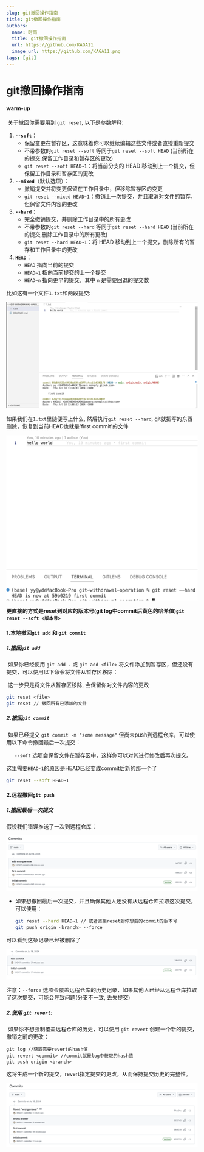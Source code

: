 ```yaml
---
slug: git撤回操作指南
title: git撤回操作指南
authors:
  name: 时雨
  title: git撤回操作指南
  url: https://github.com/KAGA11
  image_url: https://github.com/KAGA11.png
tags: [git]
---
```

# git撤回操作指南

#### warm-up

​	关于撤回你需要用到 `git reset`, 以下是参数解释:

1. **`--soft`**：
   - 保留变更在暂存区，这意味着你可以继续编辑这些文件或者直接重新提交
   - 不带参数的`git reset --soft` 等同于`git reset --soft HEAD` (当前所在的提交,保留工作目录和暂存区的更改)
   - `git reset --soft HEAD~1`：将当前分支的 HEAD 移动到上一个提交，但保留工作目录和暂存区的更改
2. **`--mixed`**（默认选项）：
   - 撤销提交并将变更保留在工作目录中，但移除暂存区的变更
   - `git reset --mixed HEAD~1`：撤销上一次提交，并且取消对文件的暂存，但保留文件内容的更改
3. **`--hard`**：
   - 完全撤销提交，并删除工作目录中的所有更改
   - 不带参数的`git reset --hard` 等同于`git reset --hard HEAD` (当前所在的提交,删除工作目录中的所有更改)
   - `git reset --hard HEAD~1`：将 HEAD 移动到上一个提交，删除所有的暂存和工作目录中的更改
4. **`HEAD`**：
   - `HEAD` 指向当前的提交
   - `HEAD~1` 指向当前提交的上一个提交
   -  `HEAD~n` 指向更早的提交，其中 `n` 是需要回退的提交数

比如这有一个文件`1.txt`和两段提交:

![gitlog_spec](../static/Blog_img/img-git-withdrawal-operation/gitlog_spec.png)

如果我们在`1.txt`里随便写上什么, 然后执行`git reset --hard`, git就把写的东西删除，恢复到当前HEAD也就是'first commit'的文件

![gitresethardafterreset](../static/Blog_img/img-git-withdrawal-operation/gitresethardafterreset.png)

**更直接的方式是reset到对应的版本号(git log中commit后黄色的哈希值)`git reset --soft <版本号>`**



#### 1.本地撤回`git add` 和 `git commit`

##### 	1.撤回`git add` 

​	如果你已经使用 `git add .` 或 `git add <file>` 将文件添加到暂存区，但还没有提交，可以使用以下命令将文件从暂存区移除：

​	这一步只是将文件从暂存区移除, 会保留你对文件内容的更改

```sh
git reset <file>
git reset // 撤回所有已添加的文件
```

##### 	2.撤回`git commit` 

​	如果已经提交 `git commit -m "some message"` 但尚未push到远程仓库，可以使用以下命令撤回最后一次提交：

`	--soft` 选项会保留文件在暂存区中，这样你可以对其进行修改后再次提交。

​	这里需要`HEAD~1`的原因是HEAD已经变成commit后新的那一个了

```sh
git reset --soft HEAD~1
```



#### 2.远程撤回`git push` 

##### 1.撤回最后一次提交

假设我们错误推送了一次到远程仓库：

![remotewrongpush](../static/Blog_img/img-git-withdrawal-operation/remotewrongpush.png)

- 如果想撤回最后一次提交，并且确保其他人还没有从远程仓库拉取这次提交，可以使用：

  ```bash
  git reset --hard HEAD~1 // 或者直接reset到你想要的commit的版本号
  git push origin <branch> --force
  ```

可以看到这条记录已经被删除了

![remoteAfterReset](../static/Blog_img/img-git-withdrawal-operation/remoteAfterReset.png)

注意：`--force` 选项会覆盖远程仓库的历史记录，如果其他人已经从远程仓库拉取了这次提交，可能会导致问题(分支不一致, 丢失提交)



##### 2.使用 `git revert`:

​	如果你不想强制覆盖远程仓库的历史，可以使用 `git revert` 创建一个新的提交，撤销之前的更改：

```
git log //获取需要revert的hash值 
git revert <commit> //commit就是log中获取的hash值
git push origin <branch>
```

这将生成一个新的提交，revert指定提交的更改，从而保持提交历史的完整性。

![revert](../static/Blog_img/img-git-withdrawal-operation/revert.png)